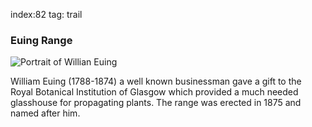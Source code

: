 index:82
tag: trail

### Euing Range

![Portrait of Willian Euing](images/euing-portrait.jpg)

William Euing (1788-1874) a well known businessman
gave a gift to the Royal Botanical Institution of Glasgow
which provided a much needed glasshouse for
propagating plants. The range was erected in 1875 and
named after him.

